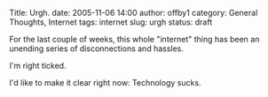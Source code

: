 Title: Urgh.
date: 2005-11-06 14:00
author: offby1
category: General Thoughts, Internet
tags: internet
slug: urgh
status: draft

For the last couple of weeks, this whole \"internet\" thing has been an unending series of disconnections and hassles.

I\'m right ticked.

I\'d like to make it clear right now: Technology sucks.
